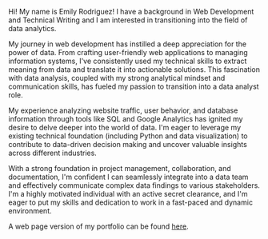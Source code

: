 Hi! My name is Emily Rodriguez! I have a background in Web Development and Technical Writing and I am interested in transitioning into the field of data analytics.

My journey in web development has instilled a deep appreciation for the power of data. From crafting user-friendly web applications to managing information systems, I've consistently used my technical skills to extract meaning from data and translate it into actionable solutions. This fascination with data analysis, coupled with my strong analytical mindset and communication skills, has fueled my passion to transition into a data analyst role.

My experience analyzing website traffic, user behavior, and database information through tools like SQL and Google Analytics has ignited my desire to delve deeper into the world of data. I'm eager to leverage my existing technical foundation (including Python and data visualization) to contribute to data-driven decision making and uncover valuable insights across different industries.

With a strong foundation in project management, collaboration, and documentation, I'm confident I can seamlessly integrate into a data team and effectively communicate complex data findings to various stakeholders. I'm a highly motivated individual with an active secret clearance, and I'm eager to put my skills and dedication to work in a fast-paced and dynamic environment.

A web page version of my portfolio can be found [here](https://www.datacamp.com/portfolio/rodriguezemily1993).
